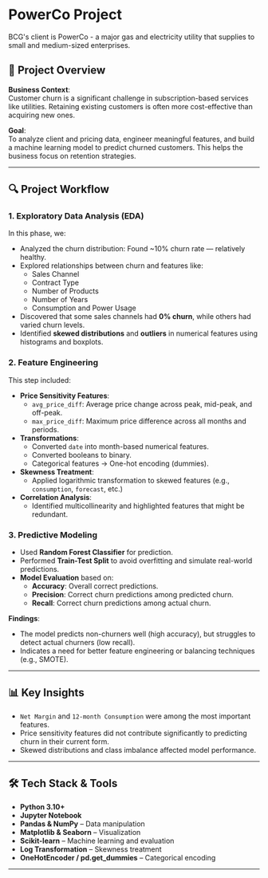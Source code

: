 # PowerCo Project
BCG's client is PowerCo - a major gas and electricity utility that supplies to small and medium-sized enterprises.

## 🚀 Project Overview

**Business Context**:  
Customer churn is a significant challenge in subscription-based services like utilities. Retaining existing customers is often more cost-effective than acquiring new ones.

**Goal**:  
To analyze client and pricing data, engineer meaningful features, and build a machine learning model to predict churned customers. This helps the business focus on retention strategies.

---
## 🔍 Project Workflow

### 1. Exploratory Data Analysis (EDA)

In this phase, we:

- Analyzed the churn distribution: Found ~10% churn rate — relatively healthy.
- Explored relationships between churn and features like:
  - Sales Channel
  - Contract Type
  - Number of Products
  - Number of Years
  - Consumption and Power Usage
- Discovered that some sales channels had **0% churn**, while others had varied churn levels.
- Identified **skewed distributions** and **outliers** in numerical features using histograms and boxplots.
  
### 2. Feature Engineering

This step included:

- **Price Sensitivity Features**:
  - `avg_price_diff`: Average price change across peak, mid-peak, and off-peak.
  - `max_price_diff`: Maximum price difference across all months and periods.
- **Transformations**:
  - Converted `date` into month-based numerical features.
  - Converted booleans to binary.
  - Categorical features → One-hot encoding (dummies).
- **Skewness Treatment**:
  - Applied logarithmic transformation to skewed features (e.g., `consumption`, `forecast`, etc.)
- **Correlation Analysis**:
  - Identified multicollinearity and highlighted features that might be redundant.

### 3. Predictive Modeling

- Used **Random Forest Classifier** for prediction.
- Performed **Train-Test Split** to avoid overfitting and simulate real-world predictions.
- **Model Evaluation** based on:
  - **Accuracy**: Overall correct predictions.
  - **Precision**: Correct churn predictions among predicted churn.
  - **Recall**: Correct churn predictions among actual churn.

**Findings**:
- The model predicts non-churners well (high accuracy), but struggles to detect actual churners (low recall).
- Indicates a need for better feature engineering or balancing techniques (e.g., SMOTE).

---
## 📊 Key Insights

- `Net Margin` and `12-month Consumption` were among the most important features.
- Price sensitivity features did not contribute significantly to predicting churn in their current form.
- Skewed distributions and class imbalance affected model performance.

---

## 🛠 Tech Stack & Tools

- **Python 3.10+**
- **Jupyter Notebook**
- **Pandas & NumPy** – Data manipulation
- **Matplotlib & Seaborn** – Visualization
- **Scikit-learn** – Machine learning and evaluation
- **Log Transformation** – Skewness treatment
- **OneHotEncoder / pd.get_dummies** – Categorical encoding

---

